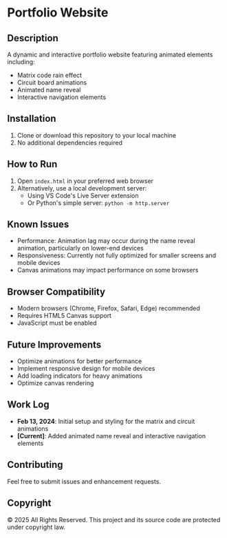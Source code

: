 # Portfolio Website 

## Description
A dynamic and interactive portfolio website featuring animated elements including:
- Matrix code rain effect
- Circuit board animations
- Animated name reveal
- Interactive navigation elements

## Installation
1. Clone or download this repository to your local machine
2. No additional dependencies required

## How to Run
1. Open `index.html` in your preferred web browser
2. Alternatively, use a local development server:
   - Using VS Code's Live Server extension
   - Or Python's simple server: `python -m http.server`

## Known Issues
- Performance: Animation lag may occur during the name reveal animation, particularly on lower-end devices
- Responsiveness: Currently not fully optimized for smaller screens and mobile devices
- Canvas animations may impact performance on some browsers

## Browser Compatibility
- Modern browsers (Chrome, Firefox, Safari, Edge) recommended
- Requires HTML5 Canvas support
- JavaScript must be enabled

## Future Improvements
- Optimize animations for better performance
- Implement responsive design for mobile devices
- Add loading indicators for heavy animations
- Optimize canvas rendering

## Work Log
- **Feb 13, 2024**: Initial setup and styling for the matrix and circuit animations
- **[Current]**: Added animated name reveal and interactive navigation elements

## Contributing
Feel free to submit issues and enhancement requests.

## Copyright
© 2025 All Rights Reserved. This project and its source code are protected under copyright law.

